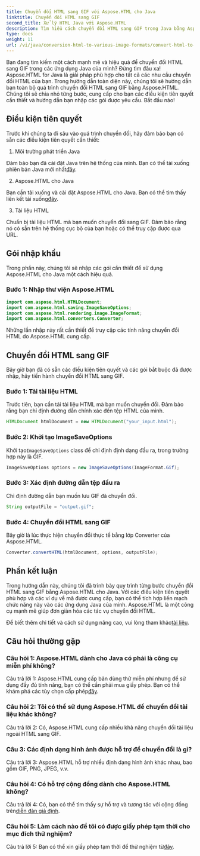 ```yaml
---
title: Chuyển đổi HTML sang GIF với Aspose.HTML cho Java
linktitle: Chuyển đổi HTML sang GIF
second_title: Xử lý HTML Java với Aspose.HTML
description: Tìm hiểu cách chuyển đổi HTML sang GIF trong Java bằng Aspose.HTML. Hướng dẫn từng bước toàn diện để chuyển đổi HTML sang GIF hiệu quả.
type: docs
weight: 11
url: /vi/java/conversion-html-to-various-image-formats/convert-html-to-gif/
---
```

Bạn đang tìm kiếm một cách mạnh mẽ và hiệu quả để chuyển đổi HTML sang GIF trong các ứng dụng Java của mình? Đừng tìm đâu xa! Aspose.HTML for Java là giải pháp phù hợp cho tất cả các nhu cầu chuyển đổi HTML của bạn. Trong hướng dẫn toàn diện này, chúng tôi sẽ hướng dẫn bạn toàn bộ quá trình chuyển đổi HTML sang GIF bằng Aspose.HTML. Chúng tôi sẽ chia nhỏ từng bước, cung cấp cho bạn các điều kiện tiên quyết cần thiết và hướng dẫn bạn nhập các gói được yêu cầu. Bắt đầu nào!

## Điều kiện tiên quyết

Trước khi chúng ta đi sâu vào quá trình chuyển đổi, hãy đảm bảo bạn có sẵn các điều kiện tiên quyết cần thiết:

1. Môi trường phát triển Java

Đảm bảo bạn đã cài đặt Java trên hệ thống của mình. Bạn có thể tải xuống phiên bản Java mới nhất[đây](https://www.oracle.com/java/technologies/javase-downloads.html).

2. Aspose.HTML cho Java

 Bạn cần tải xuống và cài đặt Aspose.HTML cho Java. Bạn có thể tìm thấy liên kết tải xuống[đây](https://releases.aspose.com/html/java/).

3. Tài liệu HTML

Chuẩn bị tài liệu HTML mà bạn muốn chuyển đổi sang GIF. Đảm bảo rằng nó có sẵn trên hệ thống cục bộ của bạn hoặc có thể truy cập được qua URL.

## Gói nhập khẩu

Trong phần này, chúng tôi sẽ nhập các gói cần thiết để sử dụng Aspose.HTML cho Java một cách hiệu quả. 

### Bước 1: Nhập thư viện Aspose.HTML

```java
import com.aspose.html.HTMLDocument;
import com.aspose.html.saving.ImageSaveOptions;
import com.aspose.html.rendering.image.ImageFormat;
import com.aspose.html.converters.Converter;
```

Những lần nhập này rất cần thiết để truy cập các tính năng chuyển đổi HTML do Aspose.HTML cung cấp.

## Chuyển đổi HTML sang GIF

Bây giờ bạn đã có sẵn các điều kiện tiên quyết và các gói bắt buộc đã được nhập, hãy tiến hành chuyển đổi HTML sang GIF.

### Bước 1: Tải tài liệu HTML

Trước tiên, bạn cần tải tài liệu HTML mà bạn muốn chuyển đổi. Đảm bảo rằng bạn chỉ định đường dẫn chính xác đến tệp HTML của mình.

```java
HTMLDocument htmlDocument = new HTMLDocument("your_input.html");
```

### Bước 2: Khởi tạo ImageSaveOptions

 Khởi tạo`ImageSaveOptions` class để chỉ định định dạng đầu ra, trong trường hợp này là GIF.

```java
ImageSaveOptions options = new ImageSaveOptions(ImageFormat.Gif);
```

### Bước 3: Xác định đường dẫn tệp đầu ra

Chỉ định đường dẫn bạn muốn lưu GIF đã chuyển đổi.

```java
String outputFile = "output.gif";
```

### Bước 4: Chuyển đổi HTML sang GIF

Bây giờ là lúc thực hiện chuyển đổi thực tế bằng lớp Converter của Aspose.HTML.

```java
Converter.convertHTML(htmlDocument, options, outputFile);
```

## Phần kết luận

Trong hướng dẫn này, chúng tôi đã trình bày quy trình từng bước chuyển đổi HTML sang GIF bằng Aspose.HTML cho Java. Với các điều kiện tiên quyết phù hợp và các ví dụ về mã được cung cấp, bạn có thể tích hợp liền mạch chức năng này vào các ứng dụng Java của mình. Aspose.HTML là một công cụ mạnh mẽ giúp đơn giản hóa các tác vụ chuyển đổi HTML.

 Để biết thêm chi tiết và cách sử dụng nâng cao, vui lòng tham khảo[tài liệu](https://reference.aspose.com/html/java/).

## Câu hỏi thường gặp

### Câu hỏi 1: Aspose.HTML dành cho Java có phải là công cụ miễn phí không?

 Câu trả lời 1: Aspose.HTML cung cấp bản dùng thử miễn phí nhưng để sử dụng đầy đủ tính năng, bạn có thể cần phải mua giấy phép. Bạn có thể khám phá các tùy chọn cấp phép[đây](https://purchase.aspose.com/buy).

### Câu hỏi 2: Tôi có thể sử dụng Aspose.HTML để chuyển đổi tài liệu khác không?

Câu trả lời 2: Có, Aspose.HTML cung cấp nhiều khả năng chuyển đổi tài liệu ngoài HTML sang GIF.

### Câu 3: Các định dạng hình ảnh được hỗ trợ để chuyển đổi là gì?

Câu trả lời 3: Aspose.HTML hỗ trợ nhiều định dạng hình ảnh khác nhau, bao gồm GIF, PNG, JPEG, v.v.

### Câu hỏi 4: Có hỗ trợ cộng đồng dành cho Aspose.HTML không?

 Câu trả lời 4: Có, bạn có thể tìm thấy sự hỗ trợ và tương tác với cộng đồng trên[diễn đàn giả định](https://forum.aspose.com/).

### Câu hỏi 5: Làm cách nào để tôi có được giấy phép tạm thời cho mục đích thử nghiệm?

 Câu trả lời 5: Bạn có thể xin giấy phép tạm thời để thử nghiệm từ[đây](https://purchase.aspose.com/temporary-license/).